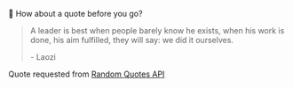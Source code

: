 📣 How about a quote before you go?

> A leader is best when people barely know he exists, when his work is done, his aim fulfilled, they will say: we did it ourselves.
>
> <p>- Laozi</p>

Quote requested from [Random Quotes API](https://github.com/lukePeavey/quotable)
